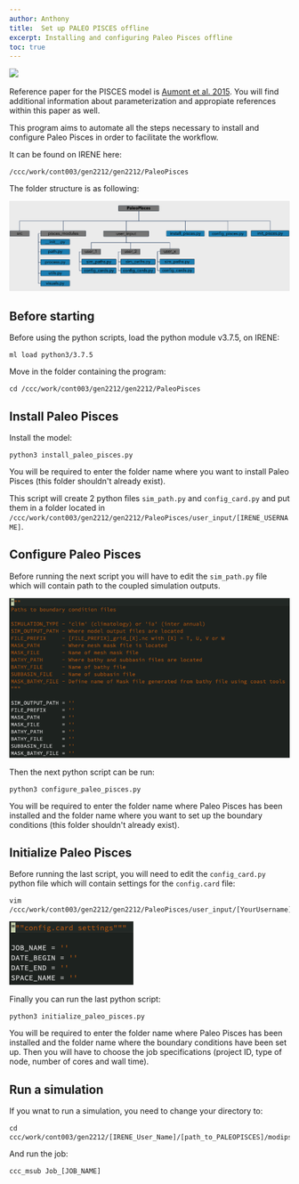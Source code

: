 ```yaml
---
author: Anthony
title:  Set up PALEO PISCES offline
excerpt: Installing and configuring Paleo Pisces offline
toc: true
---
```


[![](https://img.shields.io/static/v1?label=Code&message=here&color=lightgrey&style=flat-square&logo=github)](https://github.com/Paleoclim-CNRS/PaleoPisces)

Reference paper for the PISCES model is [Aumont et al. 2015](https://gmd.copernicus.org/articles/13/3011/2020/gmd-13-3011-2020.html). You will find additional information about parameterization and appropiate references within this paper as well.

This program aims to automate all the steps necessary to install and configure Paleo Pisces in order to facilitate the workflow.

It can be found on IRENE here:
```
/ccc/work/cont003/gen2212/gen2212/PaleoPisces
```

The folder structure is as following: 

![Folder Structure](/assets/images/Folder_paleo_pisces.png)

## Before starting

Before using the python scripts, load the python module v3.7.5, on IRENE:
```
ml load python3/3.7.5
```

Move in the folder containing the program:
```
cd /ccc/work/cont003/gen2212/gen2212/PaleoPisces
```

## Install Paleo Pisces

Install the model:
```
python3 install_paleo_pisces.py
```
You will be required to enter the folder name where you want to install Paleo Pisces (this folder shouldn't already exist).


This script will create 2 python files `sim_path.py` and `config_card.py` and put them in a folder located in `/ccc/work/cont003/gen2212/gen2212/PaleoPisces/user_input/[IRENE_USERNAME]`.


## Configure Paleo Pisces

Before running the next script you will have to edit the `sim_path.py` file which will contain path to the coupled simulation outputs.

![Sim path](/assets/images/sim_path.png)

Then the next python script can be run:
```
python3 configure_paleo_pisces.py
```
You will be required to enter the folder name where Paleo Pisces has been installed and the folder name where you want to set up the boundary conditions (this folder shouldn't already exist).


## Initialize Paleo Pisces

Before running the last script, you will need to edit the `config_card.py` python file which will contain settings for the `config.card` file:
```
vim /ccc/work/cont003/gen2212/gen2212/PaleoPisces/user_input/[YourUsername]/config_card.py
```
![Config card](/assets/images/config_card.png)

Finally you can run the last python script:
```
python3 initialize_paleo_pisces.py
```
You will be required to enter the folder name where Paleo Pisces has been installed and the folder name where the boundary conditions have been set up. Then you will have to choose the job specifications (project ID, type of node, number of cores and wall time).


## Run a simulation

If you wnat to run a simulation, you need to change your directory to:

```
cd ccc/work/cont003/gen2212/[IRENE_User_Name]/[path_to_PALEOPISCES]/modipsl/config/NEMO_v6/[JOB_NAME]
```

And run the job:
```
ccc_msub Job_[JOB_NAME]
```
